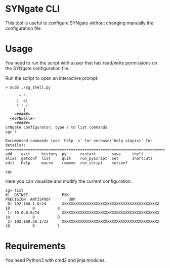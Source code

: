 # SYNgate CLI

This tool is useful to configure SYNgate without changing manually the configuration file

# Usage

You need to run the script with a user that has read/write permissions on the SYNgate configuration file.

Run the script to open an interactive prompt:

    > sudo ./sg_shell.py 
    
          ^ ^
         |. o|
         \ : /
          | |
        <#####>
      <#SYNwall#>
        <#####>
    SYNgate configurator, type ? to list commands
    sg> ?
    
    Documented commands (use 'help -v' for verbose/'help <topic>' for details):
    ===========================================================================
    add    exit     history  py      restart       save     shell    
    alias  getconf  list     quit    run_pyscript  set      shortcuts
    edit   help     macro    remove  run_script    setconf
    
    sg>

Here you can visualize and modify the current configuration.

    sg> list
    #)	DSTNET               PSK                                            PRECISION  ANTISPOOF        UDP
     0)	192.168.1.0/24       XXXXXXXXXXXXXXXXXXXXXXXXXXXXXXXXXXXXXXXXXXX           10          0          0
     1)	10.0.0.0/24          XXXXXXXXXXXXXXXXXXXXXXXXXXXXXXXXXXXXXXXXXXX           10          0          0
     2)	192.168.20.1/32      XXXXXXXXXXXXXXXXXXXXXXXXXXXXXXXXXXXXXXXXXXX           10          0          1

# Requirements

You need Python3 with cmd2 and jinja modules.
